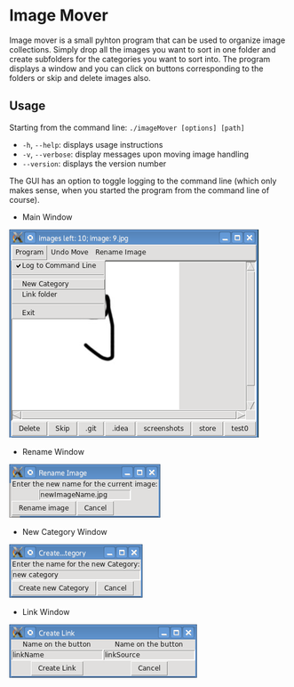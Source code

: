# Image Mover

Image mover is a small pyhton program that can be used to organize image collections.
Simply drop all the images you want to sort in one folder and create subfolders for the categories you want to sort into.
The program displays a window and you can click on buttons corresponding to the folders or skip and delete images also.

## Usage

Starting from the command line: ``./imageMover [options] [path]``

* ``-h``, ``--help``: displays usage instructions
* ``-v``, ``--verbose``: display messages upon moving image handling
* ``--version``: displays the version number

The GUI has an option to toggle logging to the command line (which only makes sense, when you started the program from the command line of course).

* Main Window

![Main Window](screenshots/screenshot01.png)

* Rename Window

![Rename Window](screenshots/screenshot02.png)

* New Category Window

![Create New Category Window](screenshots/screenshot03.png)

* Link Window

![Link Window](screenshots/screenshot04.png)

